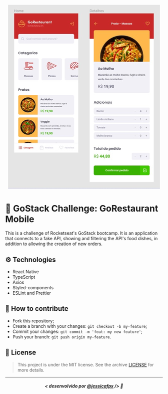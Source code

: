 <h1 align="center">
  <img src="./assets/cover.jpg" alt="Cover"/>
</h1>

# 🚀 GoStack Challenge: GoRestaurant Mobile
This is a challenge of Rocketseat's GoStack bootcamp. It is an application that connects to a fake API, showing and filtering the API's food dishes, in addition to allowing the creation of new orders.

## ⚙️ Technologies
- React Native
- TypeScript
- Axios
- Styled-components
- ESLint and Prettier

## 🤔 How to contribute

- Fork this repository;
- Create a branch with your changes: `git checkout -b my-feature`;
- Commit your changes: `git commit -m 'feat: my new feature'`;
- Push your branch: `git push origin my-feature`.

## 📜 License

> This project is under the MIT license. See the archive [LICENSE](https://github.com/jessicafpx/gostack-desafio-GoRestaurant-mobile/blob/master/LICENSE.md) for more details.
---

##### <p align="center"> <strong> < desenvolvido por <a href="github.com/jessicafpx"> @jessicafpx</a> /></strong> 👋
